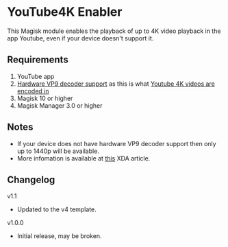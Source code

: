 # YouTube4K Enabler
This Magisk module enables the playback of up to 4K video playback in the app Youtube, even if your device doesn't support it.

## Requirements
1. YouTube app
2. [Hardware VP9 decoder support](http://wiki.webmproject.org/hardware/socs) as this is what [Youtube 4K videos are encoded in](https://youtube-eng.googleblog.com/2015/04/vp9-faster-better-buffer-free-youtube.html)
3. Magisk 10 or higher
4. Magisk Manager 3.0 or higher

## Notes
+ If your device does not have hardware VP9 decoder support then only up to 1440p will be available.
+ More infomation is available at [this](https://www.xda-developers.com/how-to-watch-4k-youtube-videos-on-non-4k-phones/) XDA article.

## Changelog
v1.1
   - Updated to the v4 template.

v1.0.0
   - Initial release, may be broken.
